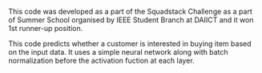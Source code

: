 This code was developed as a part of the Squadstack Challenge as a part of Summer School organised by IEEE Student Branch at DAIICT and it won 1st runner-up position.

This code predicts whether a customer is interested in buying item based on the input data. It uses a simple neural network along with batch normalization before the activation fuction at each layer.  
